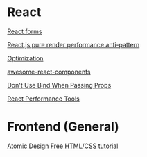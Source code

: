 # React
<a href="http://lorenstewart.me/2016/10/31/react-js-forms-controlled-components/">React forms</a>

<a href="https://medium.com/@esamatti/react-js-pure-render-performance-anti-pattern-fb88c101332f">React.js pure render performance anti-pattern</a>

<a href="https://medium.com/@paularmstrong/twitter-lite-and-high-performance-react-progressive-web-apps-at-scale-d28a00e780a3">Optimization</a>

<a href="https://github.com/brillout/awesome-react-components">awesome-react-components</a>

<a href="https://daveceddia.com/avoid-bind-when-passing-props/">Don't Use Bind When Passing Props</a>

<a href="https://facebook.github.io/react/docs/perf.html">React Performance Tools</a>


# Frontend (General)
<a href="http://bradfrost.com/blog/post/atomic-web-design/">Atomic Design</a>
<a href="http://marksheet.io/css-font-family.html">Free HTML/CSS tutorial</a>
